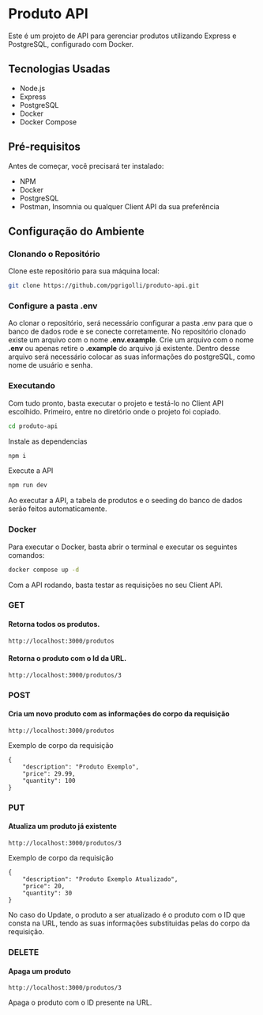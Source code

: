 # Produto API

Este é um projeto de API para gerenciar produtos utilizando Express e PostgreSQL, configurado com Docker.

## Tecnologias Usadas

- Node.js
- Express
- PostgreSQL
- Docker
- Docker Compose

## Pré-requisitos

Antes de começar, você precisará ter instalado:

 - NPM
 - Docker
 - PostgreSQL
 - Postman, Insomnia ou qualquer Client API da sua preferência


## Configuração do Ambiente

### Clonando o Repositório

Clone este repositório para sua máquina local:

```bash
git clone https://github.com/pgrigolli/produto-api.git
```

### Configure a pasta .env

Ao clonar o repositório, será necessário configurar a pasta .env para que o banco de dados rode e se conecte corretamente.
No repositório clonado existe um arquivo com o nome **.env.example**. Crie um arquivo com o nome **.env** ou apenas retire o **.example** do arquivo já existente.
Dentro desse arquivo será necessário colocar as suas informações do postgreSQL, como nome de usuário e senha.

### Executando

Com tudo pronto, basta executar o projeto e testá-lo no Client API escolhido.
Primeiro, entre no diretório onde o projeto foi copiado.
```bash
cd produto-api
```
Instale as dependencias
```bash
npm i
```
Execute a API
```bash
npm run dev
```
Ao executar a API, a tabela de produtos e o seeding do banco de dados serão feitos automaticamente.

### Docker

Para executar o Docker, basta abrir o terminal e executar os seguintes comandos:
```bash
docker compose up -d
```

Com a API rodando, basta testar as requisições no seu Client API.

### GET
#### Retorna todos os produtos.
```postman
http://localhost:3000/produtos
```
#### Retorna o produto com o Id da URL.
```postman
http://localhost:3000/produtos/3
```

### POST
#### Cria um novo produto com as informações do corpo da requisição
```postman
http://localhost:3000/produtos
```
Exemplo de corpo da requisição
```
{
    "description": "Produto Exemplo",
    "price": 29.99,
    "quantity": 100
}
```
### PUT
#### Atualiza um produto já existente
```postman
http://localhost:3000/produtos/3
```
Exemplo de corpo da requisição
```
{
    "description": "Produto Exemplo Atualizado",
    "price": 20,
    "quantity": 30
}
```
No caso do Update, o produto a ser atualizado é o produto com o ID que consta na URL, tendo as suas informações substituidas pelas do corpo da requisição.
### DELETE
#### Apaga um produto 
```postman
http://localhost:3000/produtos/3
```
Apaga o produto com o ID presente na URL.



